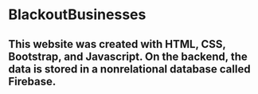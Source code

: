 # BlackoutBusinesses
## This website was created with HTML, CSS, Bootstrap, and Javascript. On the backend, the data is stored in a nonrelational database called Firebase. 
